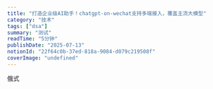 ```yaml
---
title: "打造企业级AI助手！chatgpt-on-wechat支持多端接入，覆盖主流大模型"
category: "技术"
tags: ["dsa"]
summary: "测试"
readTime: "5分钟"
publishDate: "2025-07-13"
notionId: "22f64c0b-37ed-818a-9084-d079c219508f"
coverImage: "undefined"
---
```


俄式
